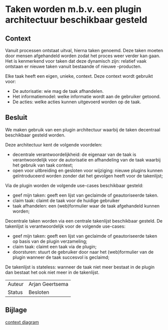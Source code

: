 # Taken worden m.b.v. een plugin architectuur beschikbaar gesteld

## Context

Vanuit processen ontstaat uitval, hierna taken genoemd. Deze taken moeten door mensen afgehandeld worden zodat het proces weer verder kan gaan. Het is kenmerkend voor taken dat deze dynamisch zijn: relatief vaak ontstaan er nieuwe taken vanuit bestaande of nieuwe -producten.

Elke taak heeft een eigen, unieke, context. Deze context wordt gebruikt voor:

* De autorisatie: wie mag de taak afhandelen.
* Het informatiemodel: welke informatie wordt aan de gebruiker getoond.
* De acties: welke acties kunnen uitgevoerd worden op de taak.

## Besluit

We maken gebruik van een plugin architectuur waarbij de taken decentraal beschikbaar gesteld worden. 

Deze architectuur kent de volgende voordelen:

* decentrale verantwoordelijkheid: de eigenaar van de taak is verantwoordelijk voor de autorisatie en afhandeling van de taak waarbij het gebruik van taak context;
* open voor uitbreiding en gesloten voor wijziging: nieuwe plugins kunnen geïntroduceerd worden zonder dat het gevolgen heeft voor de takenlijst;

Via de plugin worden de volgende use-cases beschikbaar gesteld:

* geef mijn taken: geeft een lijst van geclaimde of geautoriseerde taken.
* claim taak: claimt de taak voor de huidige gebruiker
* taak afhandelen: een (web)formulier waar de taak afgehandeld kunnen worden;

Decentrale taken worden via een centrale takenlijst beschikbaar gesteld. De takenlijst is verantwoordelijk voor de volgende use-cases:

* geef mijn taken: geeft een lijst van geclaimde of geautoriseerde taken op basis van de plugin verzameling;
* claim taak: claimt een taak via de plugin;
* doorsturen: stuurt de gebruiker door naar het (web)formulier van de plugin wanneer de taak succesvol is geclaimd;

De takenlijst is stateless: wanneer de taak niet meer bestaat in de plugin dan bestaat het ook niet meer in de takenlijst.

|   |   |
| - | - |
| Auteur | Arjan Geertsema |
| Status | Besloten |

## Bijlage

[context diagram](context.puml)
